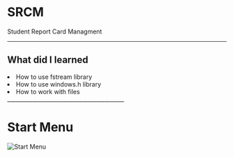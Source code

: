 # SRCM
Student Report Card Managment 
__________________________________
## What did I learned
<li>How to use fstream library</li>
<li>How to use windows.h library</li>
<li>How to work with files</li>
__________________________________________

# Start Menu

![Start Menu](https://user-images.githubusercontent.com/91227368/175432929-1febb2c2-4904-49cf-9bb3-7d1e59412866.png)
